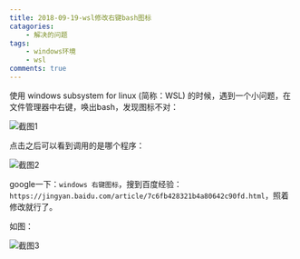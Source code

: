 ```yaml
---
title: 2018-09-19-wsl修改右键bash图标
catagories: 
	- 解决的问题
tags:
	- windows环境
	- wsl
comments: true
---
```


使用 windows subsystem for linux (简称：WSL) 的时候，遇到一个小问题，在文件管理器中右键，唤出bash，发现图标不对：

![截图1](https://i.loli.net/2018/09/19/5ba25208ca7de.png)

点击之后可以看到调用的是哪个程序：

![截图2](https://i.loli.net/2018/09/19/5ba254dbe66ea.png)

google一下：`windows 右键图标`，搜到百度经验：`https://jingyan.baidu.com/article/7c6fb428321b4a80642c90fd.html`，照着修改就行了。

如图：

![截图3](https://i.loli.net/2018/09/19/5ba255cbd964f.png)

